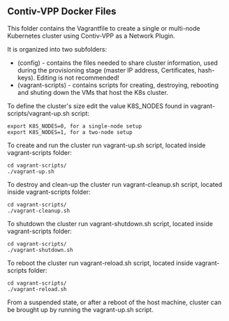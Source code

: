 ## Contiv-VPP Docker Files

This folder contains the Vagrantfile to create a single or multi-node 
Kubernetes cluster using Contiv-VPP as a Network Plugin. 

It is organized into two subfolders:

 - (config) - contains the files needed to share cluster information, used during the provisioning stage (master IP address, Certificates, hash-keys). Editing is not recommended!
 - (vagrant-scripts) - contains scripts for creating, destroying, rebooting and shuting down the VMs that host the K8s cluster.

To define the cluster's size edit the value K8S_NODES found in vagrant-scripts/vagrant-up.sh script:
```
export K8S_NODES=0, for a single-node setup
export K8S_NODES=1, for a two-node setup
```

To create and run the cluster run vagrant-up.sh script, located inside vagrant-scripts folder:
```
cd vagrant-scripts/
./vagrant-up.sh
```

To destroy and clean-up the cluster run vagrant-cleanup.sh script, located inside vagrant-scripts folder:
```
cd vagrant-scripts/
./vagrant-cleanup.sh
```

To shutdown the cluster run vagrant-shutdown.sh script, located inside vagrant-scripts folder:
```
cd vagrant-scripts/
./vagrant-shutdown.sh
```

To reboot the cluster run vagrant-reload.sh script, located inside vagrant-scripts folder:
```
cd vagrant-scripts/
./vagrant-reload.sh
```

From a suspended state, or after a reboot of the host machine, cluster can be brought up by running the vagrant-up.sh script.
